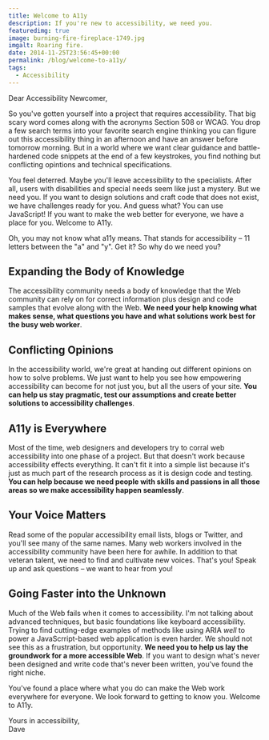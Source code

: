 ```yaml
---
title: Welcome to A11y
description: If you're new to accessibility, we need you.
featuredimg: true
image: burning-fire-fireplace-1749.jpg
imgalt: Roaring fire.
date: 2014-11-25T23:56:45+00:00
permalink: /blog/welcome-to-a11y/
tags:
  - Accessibility
---
```


Dear Accessibility Newcomer,

So you've gotten yourself into a project that requires accessibility. That big scary word comes along with the acronyms Section 508 or WCAG. You drop a few search terms into your favorite search engine thinking you can figure out this accessibility thing in an afternoon and have an answer before tomorrow morning. But in a world where we want clear guidance and battle-hardened code snippets at the end of a few keystrokes, you find nothing but conflicting opintions and technical specifications.

You feel deterred. Maybe you'll leave accessibility to the specialists. After all, users with disabilities and special needs seem like just a mystery. But we need you. If you want to design solutions and craft code that does not exist, we have challenges ready for you. And guess what? You can use JavaScript! If you want to make the web better for everyone, we have a place for you. Welcome to A11y.

Oh, you may not know what a11y means. That stands for accessibility – 11 letters between the "a" and "y". Get it? So why do we need you?

## Expanding the Body of Knowledge

The accessibility community needs a body of knowledge that the Web community can rely on for correct information plus design and code samples that evolve along with the Web. **We need your help knowing what makes sense, what questions you have and what solutions work best for the busy web worker**.

## Conflicting Opinions

In the accessibility world, we're great at handing out different opinions on how to solve problems. We just want to help you see how empowering accessibility can become for not just you, but all the users of your site. **You can help us stay pragmatic, test our assumptions and create better solutions to accessibility challenges**.

## A11y is Everywhere

Most of the time, web designers and developers try to corral web accessibility into one phase of a project. But that doesn't work because accessibility effects everything. It can't fit it into a simple list because it's just as much part of the research process as it is design code and testing. **You can help because we need people with skills and passions in all those areas so we make accessibility happen seamlessly**.

## Your Voice Matters

Read some of the popular accessibility email lists, blogs or Twitter, and you'll see many of the same names. Many web workers involved in the accessibility community have been here for awhile. In addition to that veteran talent, we need to find and cultivate new voices. That's you! Speak up and ask questions – we want to hear from you!

## Going Faster into the Unknown

Much of the Web fails when it comes to accessibility. I'm not talking about advanced techniques, but basic foundations like keyboard accessibility. Trying to find cutting-edge examples of methods like using ARIA _well_ to power a JavaScrript-based web application is even harder. We should not see this as a frustration, but opportunity. **We need you to help us lay the groundwork for a more accessible Web**. If you want to design what's never been designed and write code that's never been written, you've found the right niche.

You've found a place where what you do can make the Web work everywhere for everyone. We look forward to getting to know you. Welcome to A11y.

Yours in accessibility,  
Dave